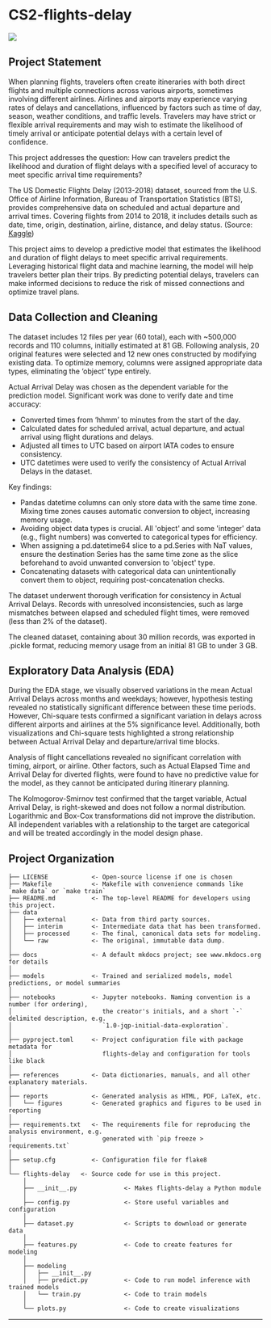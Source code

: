 # CS2-flights-delay

<a target="_blank" href="https://cookiecutter-data-science.drivendata.org/">
    <img src="https://img.shields.io/badge/CCDS-Project%20template-328F97?logo=cookiecutter" />
</a>

## Project Statement

When planning flights, travelers often create itineraries with both direct flights and multiple connections across various airports, sometimes involving different airlines. Airlines and airports may experience varying rates of delays and cancellations, influenced by factors such as time of day, season, weather conditions, and traffic levels. Travelers may have strict or flexible arrival requirements and may wish to estimate the likelihood of timely arrival or anticipate potential delays with a certain level of confidence.

This project addresses the question: How can travelers predict the likelihood and duration of flight delays with a specified level of accuracy to meet specific arrival time requirements?

The US Domestic Flights Delay (2013-2018) dataset, sourced from the U.S. Office of Airline Information, Bureau of Transportation Statistics (BTS), provides comprehensive data on scheduled and actual departure and arrival times. Covering flights from 2014 to 2018, it includes details such as date, time, origin, destination, airline, distance, and delay status. (Source: [Kaggle](https://www.kaggle.com/datasets/gabrielluizone/us-domestic-flights-delay-prediction-2013-2018))

This project aims to develop a predictive model that estimates the likelihood and duration of flight delays to meet specific arrival requirements. Leveraging historical flight data and machine learning, the model will help travelers better plan their trips. By predicting potential delays, travelers can make informed decisions to reduce the risk of missed connections and optimize travel plans.

## Data Collection and Cleaning

The dataset includes 12 files per year (60 total), each with ~500,000 records and 110 columns, initially estimated at 81 GB. Following analysis, 20 original features were selected and 12 new ones constructed by modifying existing data. To optimize memory, columns were assigned appropriate data types, eliminating the ‘object’ type entirely.

Actual Arrival Delay was chosen as the dependent variable for the prediction model. Significant work was done to verify date and time accuracy:
*	Converted times from ‘hhmm’ to minutes from the start of the day.
*	Calculated dates for scheduled arrival, actual departure, and actual arrival using flight durations and delays.
*	Adjusted all times to UTC based on airport IATA codes to ensure consistency.
*   UTC datetimes were used to verify the consistency of Actual Arrival Delays in the dataset.

Key findings:
*	Pandas datetime columns can only store data with the same time zone. Mixing time zones causes automatic conversion to object, increasing memory usage.
*	Avoiding object data types is crucial. All 'object' and some 'integer' data (e.g., flight numbers) was converted to categorical types for efficiency.
*	When assigning a pd.datetime64 slice to a pd.Series with NaT values, ensure the destination Series has the same time zone as the slice beforehand to avoid unwanted conversion to 'object' type.
*	Concatenating datasets with categorical data can unintentionally convert them to object, requiring post-concatenation checks.

The dataset underwent thorough verification for consistency in Actual Arrival Delays. Records with unresolved inconsistencies, such as large mismatches between elapsed and scheduled flight times, were removed (less than 2% of the dataset).

The cleaned dataset, containing about 30 million records, was exported in .pickle format, reducing memory usage from an initial 81 GB to under 3 GB.

## Exploratory Data Analysis (EDA)

During the EDA stage, we visually observed variations in the mean Actual Arrival Delays across months and weekdays; however, hypothesis testing revealed no statistically significant difference between these time periods. However, Chi-square tests confirmed a significant variation in delays across different airports and airlines at the 5% significance level. Additionally, both visualizations and Chi-square tests highlighted a strong relationship between Actual Arrival Delay and departure/arrival time blocks.

Analysis of flight cancellations revealed no significant correlation with timing, airport, or airline. Other factors, such as Actual Elapsed Time and Arrival Delay for diverted flights, were found to have no predictive value for the model, as they cannot be anticipated during itinerary planning.

The Kolmogorov-Smirnov test confirmed that the target variable, Actual Arrival Delay, is right-skewed and does not follow a normal distribution. Logarithmic and Box-Cox transformations did not improve the distribution. All independent variables with a relationship to the target are categorical and will be treated accordingly in the model design phase.


## Project Organization

```
├── LICENSE            <- Open-source license if one is chosen
├── Makefile           <- Makefile with convenience commands like `make data` or `make train`
├── README.md          <- The top-level README for developers using this project.
├── data
│   ├── external       <- Data from third party sources.
│   ├── interim        <- Intermediate data that has been transformed.
│   ├── processed      <- The final, canonical data sets for modeling.
│   └── raw            <- The original, immutable data dump.
│
├── docs               <- A default mkdocs project; see www.mkdocs.org for details
│
├── models             <- Trained and serialized models, model predictions, or model summaries
│
├── notebooks          <- Jupyter notebooks. Naming convention is a number (for ordering),
│                         the creator's initials, and a short `-` delimited description, e.g.
│                         `1.0-jqp-initial-data-exploration`.
│
├── pyproject.toml     <- Project configuration file with package metadata for 
│                         flights-delay and configuration for tools like black
│
├── references         <- Data dictionaries, manuals, and all other explanatory materials.
│
├── reports            <- Generated analysis as HTML, PDF, LaTeX, etc.
│   └── figures        <- Generated graphics and figures to be used in reporting
│
├── requirements.txt   <- The requirements file for reproducing the analysis environment, e.g.
│                         generated with `pip freeze > requirements.txt`
│
├── setup.cfg          <- Configuration file for flake8
│
└── flights-delay   <- Source code for use in this project.
    │
    ├── __init__.py             <- Makes flights-delay a Python module
    │
    ├── config.py               <- Store useful variables and configuration
    │
    ├── dataset.py              <- Scripts to download or generate data
    │
    ├── features.py             <- Code to create features for modeling
    │
    ├── modeling                
    │   ├── __init__.py 
    │   ├── predict.py          <- Code to run model inference with trained models          
    │   └── train.py            <- Code to train models
    │
    └── plots.py                <- Code to create visualizations
```

--------

